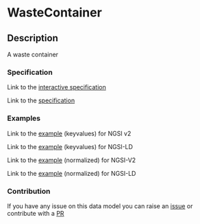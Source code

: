 # WasteContainer

## Description 

A waste container
### Specification

Link to the [interactive specification](https://swagger.lab.fiware.org/?url=https://smart-data-models.github.io/dataModel.WasteManagement/WasteContainer/swagger.yaml)

Link to the [specification](https://github.com/smart-data-models/dataModel.WasteManagement/blob/master/WasteContainer/doc/spec.md)
### Examples

Link to the [example](https://smart-data-models.github.io/dataModel.WasteManagement/WasteContainer/examples/example.json) (keyvalues) for NGSI v2

Link to the [example](https://smart-data-models.github.io/dataModel.WasteManagement/WasteContainer/examples/example.jsonld) (keyvalues) for NGSI-LD

Link to the [example](https://smart-data-models.github.io/dataModel.WasteManagement/WasteContainer/examples/example-normalized.json) (normalized) for NGSI-V2

Link to the [example](https://smart-data-models.github.io/dataModel.WasteManagement/WasteContainer/examples/example-normalized.jsonld) (normalized) for NGSI-LD
### Contribution

 If you have any issue on this data model you can raise an [issue](https://github.com/smart-data-models/dataModel.WasteManagement/issues)  or contribute with a [PR](https://github.com/smart-data-models/dataModel.WasteManagement/pulls)